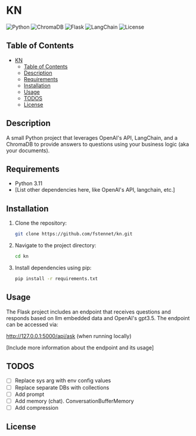 # KN

![Python](https://img.shields.io/badge/python-3.11-green.svg)
![ChromaDB](https://img.shields.io/badge/ChromaDB-0.3.29-green.svg)
![Flask](https://img.shields.io/badge/Flask-2.3.2-green.svg)
![LangChain](https://img.shields.io/badge/LangChain-0.0.218-green.svg)
![License](https://img.shields.io/badge/license-MIT-blue.svg)

## Table of Contents

- [KN](#kn)
  - [Table of Contents](#table-of-contents)
  - [Description](#description)
  - [Requirements](#requirements)
  - [Installation](#installation)
  - [Usage](#usage)
  - [TODOS](#todos)
  - [License](#license)

## Description

A small Python project that leverages OpenAI's API, LangChain, and a ChromaDB to provide answers to questions using your business logic (aka your documents).

## Requirements

- Python 3.11
- [List other dependencies here, like OpenAI's API, langchain, etc.]

## Installation

1. Clone the repository:

   ```bash
   git clone https://github.com/fstennet/kn.git
   ```
2. Navigate to the project directory:
    ```bash
    cd kn
    ```
3. Install dependencies using pip:
    ```bash
    pip install -r requirements.txt
    ```

## Usage

The Flask project includes an endpoint that receives questions and responds based on llm embedded data and OpenAI's gpt3.5. The endpoint can be accessed via:

http://127.0.0.1:5000/api/ask (when running locally)

[Include more information about the endpoint and its usage]

## TODOS

- [ ] Replace sys arg with env config values
- [ ] Replace separate DBs with collections
- [ ] Add prompt
- [ ] Add memory (chat). ConversationBufferMemory
- [ ] Add compression

## License

